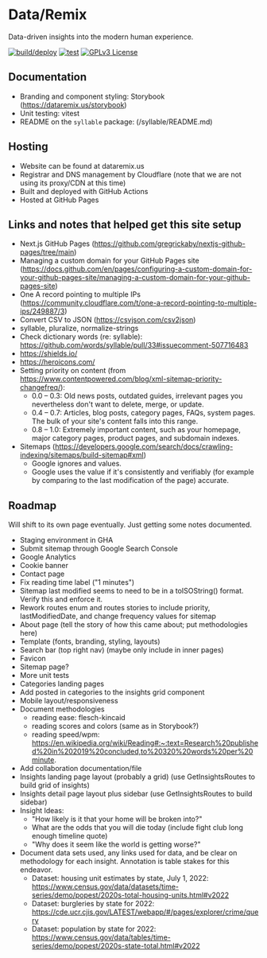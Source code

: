 # Data/Remix

Data-driven insights into the modern human experience.

[![build/deploy](https://github.com/tsvanharen/dataremix.us/actions/workflows/deploy.yml/badge.svg)](https://github.com/tsvanharen/dataremix.us/actions/workflows/deploy.yml) [![test](https://github.com/tsvanharen/dataremix.us/actions/workflows/test.yml/badge.svg)](https://github.com/tsvanharen/dataremix.us/actions/workflows/test.yml) [![GPLv3 License](https://img.shields.io/badge/license-GPL%20v3-limegreen.svg)](https://github.com/tsvanharen/dataremix.us/blob/main/LICENSE)

## Documentation

* Branding and component styling:  Storybook (https://dataremix.us/storybook)
* Unit testing:  vitest
* README on the `syllable` package:  (/syllable/README.md)

## Hosting

* Website can be found at dataremix.us
* Registrar and DNS management by Cloudflare (note that we are not using its proxy/CDN at this time)
* Built and deployed with GitHub Actions
* Hosted at GitHub Pages

## Links and notes that helped get this site setup

* Next.js GitHub Pages (https://github.com/gregrickaby/nextjs-github-pages/tree/main)
* Managing a custom domain for your GitHub Pages site (https://docs.github.com/en/pages/configuring-a-custom-domain-for-your-github-pages-site/managing-a-custom-domain-for-your-github-pages-site)
* One A record pointing to multiple IPs (https://community.cloudflare.com/t/one-a-record-pointing-to-multiple-ips/249887/3)
* Convert CSV to JSON (https://csvjson.com/csv2json)
* syllable, pluralize, normalize-strings
* Check dictionary words (re: syllable):  https://github.com/words/syllable/pull/33#issuecomment-507716483
* https://shields.io/
* https://heroicons.com/
* Setting priority on content (from https://www.contentpowered.com/blog/xml-sitemap-priority-changefreq/):
  * 0.0 – 0.3: Old news posts, outdated guides, irrelevant pages you nevertheless don't want to delete, merge, or update.
  * 0.4 – 0.7: Articles, blog posts, category pages, FAQs, system pages. The bulk of your site's content falls into this range.
  * 0.8 – 1.0: Extremely important content, such as your homepage, major category pages, product pages, and subdomain indexes.
* Sitemaps (https://developers.google.com/search/docs/crawling-indexing/sitemaps/build-sitemap#xml)
  * Google ignores <priority> and <changefreq> values.
  * Google uses the <lastmod> value if it's consistently and verifiably (for example by comparing to the last modification of the page) accurate.

## Roadmap

Will shift to its own page eventually.  Just getting some notes documented.

* Staging environment in GHA
* Submit sitemap through Google Search Console
* Google Analytics
* Cookie banner
* Contact page
* Fix reading time label ("1 minutes")
* Sitemap last modified seems to need to be in a toISOString() format.  Verify this and enforce it.
* Rework routes enum and routes stories to include priority, lastModifiedDate, and change frequency values for sitemap
* About page (tell the story of how this came about; put methodologies here)
* Template (fonts, branding, styling, layouts)
* Search bar (top right nav) (maybe only include in inner pages)
* Favicon
* Sitemap page?
* More unit tests
* Categories landing pages
* Add posted in categories to the insights grid component
* Mobile layout/responsiveness
* Document methodologies
  * reading ease: flesch-kincaid
  * reading scores and colors (same as in Storybook?)
  * reading speed/wpm:  https://en.wikipedia.org/wiki/Reading#:~:text=Research%20published%20in%202019%20concluded,to%20320%20words%20per%20minute.
* Add collaboration documentation/file
* Insights landing page layout (probably a grid) (use GetInsightsRoutes to build grid of insights)
* Insights detail page layout plus sidebar (use GetInsightsRoutes to build sidebar)
* Insight Ideas:
  * "How likely is it that your home will be broken into?"
  * What are the odds that you will die today (include fight club long enough timeline quote)
  * "Why does it seem like the world is getting worse?"
* Document data sets used, any links used for data, and be clear on methodology for each insight.  Annotation is table stakes for this endeavor.
  * Dataset:  housing unit estimates by state, July 1, 2022:  https://www.census.gov/data/datasets/time-series/demo/popest/2020s-total-housing-units.html#v2022
  * Dataset:  burgleries by state for 2022:  https://cde.ucr.cjis.gov/LATEST/webapp/#/pages/explorer/crime/query
  * Dataset:  population by state for 2022:  https://www.census.gov/data/tables/time-series/demo/popest/2020s-state-total.html#v2022
